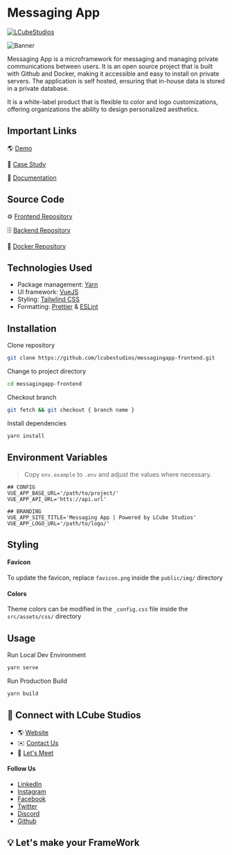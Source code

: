 # Messaging App

[![LCubeStudios](https://badgen.now.sh/badge/Developed%20by/LCube%20Studios/?color=FFCB05)](https://lcubestudios.io)

![Banner](/img/screenshots/banner.png?raw=true "Banner")

Messaging App is a microframework for messaging and managing private communications between users. It is an open source project that is built with Github and Docker, making it accessible and easy to install on private servers. The application is self hosted, ensuring that in-house data is stored in a private database.

It is a white-label product that is flexible to color and logo customizations, offering organizations the ability to design personalized aesthetics.

## Important Links

🌎 [Demo](https://demo.lcubestudios.io/messagingapp-frontend)

📝 [Case Study](https://lcubestudios.io/work/messaging-app)

📒 [Documentation](/README.md)

## Source Code

⚙️ [Frontend Repository](https://github.com/lcubestudios/messagingapp-frontend)

🗄 ️[Backend Repository](https://github.com/lcubestudios/messagingapp-backend)

🐳 [Docker Repository](https://github.com/lcubestudios/messagingapp-docker)

## Technologies Used

- Package management: [Yarn](https://yarnpkg.com/)
- UI framework: [VueJS](https://vuejs.org/)
- Styling: [Tailwlind CSS](https://tailwindcss.com/)
- Formatting: [Prettier](https://prettier.io/) & [ESLint](https://eslint.org/)

## Installation

Clone repository
```sh
git clone https://github.com/lcubestudios/messagingapp-frontend.git
```

Change to project directory
```sh
cd messagingapp-frontend
```

Checkout branch
```sh
git fetch && git checkout { branch name }
```

Install dependencies
```sh
yarn install
```

## Environment Variables
> Copy  ```env.example``` to ```.env``` and adjust the values where necessary.

```env
## CONFIG
VUE_APP_BASE_URL='/path/to/project/'
VUE_APP_API_URL='htts://api.url'

## BRANDING
VUE_APP_SITE_TITLE='Messaging App | Powered by LCube Studios'
VUE_APP_LOGO_URL='/path/to/logo/'
```

## Styling

#### Favicon
To update the favicon, replace ```favicon.png``` inside the ```public/img/``` directory

#### Colors
Theme colors can be modified in the ```_config.css``` file inside the ```src/assets/css/``` directory

## Usage

Run Local Dev Environment 
```sh
yarn serve
```

Run Production Build 
```sh
yarn build
```

## 📣 Connect with LCube Studios
- 🌎 [Website](https://Lcubestudios.io)
- ✉️ [Contact Us]("mailto:Contact@lcubestudios.io")
- 📅 [Let's Meet](https://calendly.com/lcubestudios/30min)
#### Follow Us
- [LinkedIn](https://www.linkedin.com/company/lcubestudios/)
- [Instagram](https://www.instagram.com/lcubestudios)
- [Facebook](https://www.facebook.com/lcubestudiosnyc/)
- [Twitter](https://www.twitter.com/lcubestudios/)
- [Discord](https://discord.com/invite/6Ud9x23zaK)
- [Github](https://github.com/lcubestudios)

## 💡 Let's make your FrameWork
